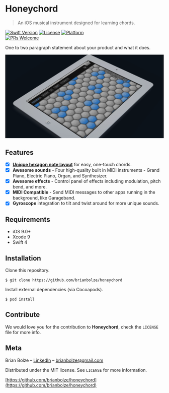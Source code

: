 # Honeychord
> An iOS musical instrument designed for learning chords.

[![Swift Version][swift-image]][swift-url]
[![License][license-image]][license-url]
[![Platform](https://img.shields.io/cocoapods/p/LFAlertController.svg?style=flat)](http://cocoapods.org/pods/LFAlertController)   
[![PRs Welcome](https://img.shields.io/badge/PRs-welcome-brightgreen.svg?style=flat-square)](http://makeapullrequest.com)

One to two paragraph statement about your product and what it does.

![](banner.png)

## Features

- [x] **[Unique hexagon note layout](https://en.wikipedia.org/wiki/Isomorphic_keyboard)** for easy, one-touch chords.
- [x] **Awesome sounds** - Four high-quality built in MIDI instruments - Grand Piano, Electric Piano, Organ, and Synthesizer.
- [x] **Awesome effects** - Control panel of effects including modulation, pitch bend, and more. 
- [x] **MIDI Compatible** - Send MIDI messages to other apps running in the background, like Garageband.
- [x] **Gyroscope** integration to tilt and twist around for more unique sounds.

## Requirements

- iOS 9.0+
- Xcode 9
- Swift 4

## Installation
Clone this repository.
```shell
$ git clone https://github.com/brianbolze/honeychord
```

Install external dependencies (via Cocoapods).
```shell
$ pod install
```

## Contribute

We would love you for the contribution to **Honeychord**, check the ``LICENSE`` file for more info.

## Meta

Brian Bolze – [LinkedIn](https://www.linkedin.com/in/brian-bolze-510a4b5a/) – brianbolze@gmail.com

Distributed under the MIT license. See ``LICENSE`` for more information.

[https://github.com/brianbolze/honeychord](https://github.com/brianbolze/honeychord)

[swift-image]:https://img.shields.io/badge/swift-4.0-orange.svg
[swift-url]: https://swift.org/
[license-image]: https://img.shields.io/badge/License-MIT-blue.svg
[license-url]: LICENSE
